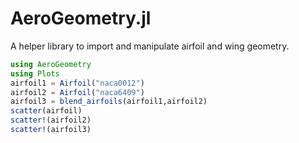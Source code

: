 # AeroGeometry.jl
A helper library to import and manipulate airfoil and wing geometry.

```julia
using AeroGeometry
using Plots
airfoil1 = Airfoil("naca0012")
airfoil2 = Airfoil("naca6409")
airfoil3 = blend_airfoils(airfoil1,airfoil2)
scatter(airfoil)
scatter!(airfoil2)
scatter!(airfoil3)
